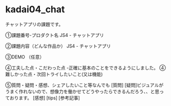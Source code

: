 # kadai04_chat
チャットアプリの課題です。

①課題番号-プロダクト名
JS4 - チャットアプリ

②課題内容（どんな作品か）
JS4 - チャットアプリ

③DEMO
（任意）

④工夫した点・こだわった点
-正確に基本のことをできるようにしました。
④難しかった点・次回トライしたいこと(又は機能)

⑤質問・疑問・感想、シェアしたいこと等なんでも
[質問]
[疑問]ビジュアルがうまく作れないので、想像力を働かせてどうやったらできるんだろう、、と思っております。
[感想]
[tips]
[参考記事]
